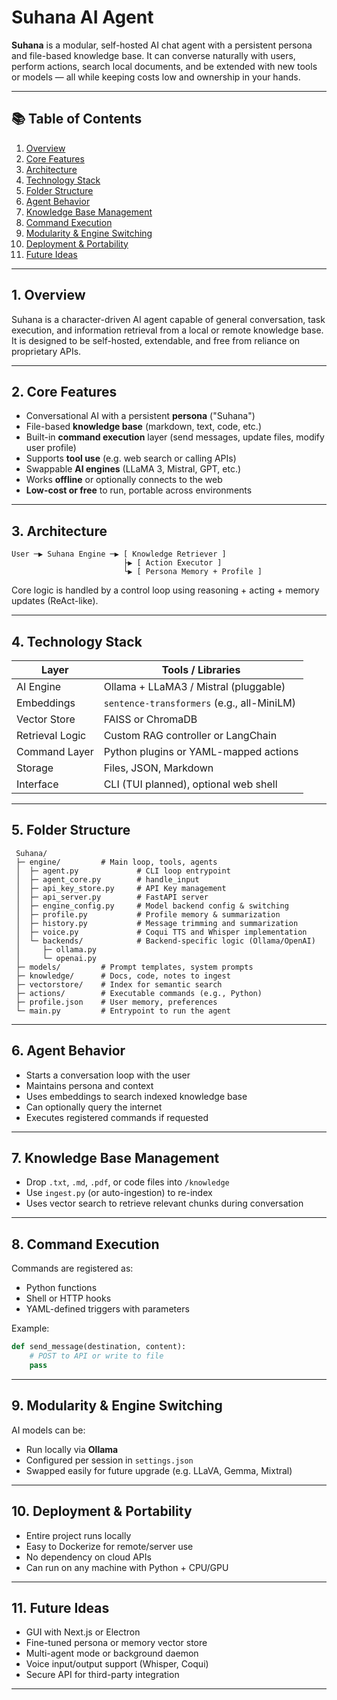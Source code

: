 # Suhana AI Agent

**Suhana** is a modular, self-hosted AI chat agent with a persistent persona and file-based knowledge base. It can converse naturally with users, perform actions, search local documents, and be extended with new tools or models — all while keeping costs low and ownership in your hands.

---

## 📚 Table of Contents

1. [Overview](#overview)  
2. [Core Features](#core-features)  
3. [Architecture](#architecture)  
4. [Technology Stack](#technology-stack)  
5. [Folder Structure](#folder-structure)  
6. [Agent Behavior](#agent-behavior)  
7. [Knowledge Base Management](#knowledge-base-management)  
8. [Command Execution](#command-execution)  
9. [Modularity & Engine Switching](#modularity--engine-switching)  
10. [Deployment & Portability](#deployment--portability)  
11. [Future Ideas](#future-ideas)

---

## 1. Overview

Suhana is a character-driven AI agent capable of general conversation, task execution, and information retrieval from a local or remote knowledge base. It is designed to be self-hosted, extendable, and free from reliance on proprietary APIs.

---

## 2. Core Features

- Conversational AI with a persistent **persona** ("Suhana")  
- File-based **knowledge base** (markdown, text, code, etc.)  
- Built-in **command execution** layer (send messages, update files, modify user profile)  
- Supports **tool use** (e.g. web search or calling APIs)  
- Swappable **AI engines** (LLaMA 3, Mistral, GPT, etc.)  
- Works **offline** or optionally connects to the web  
- **Low-cost or free** to run, portable across environments

---

## 3. Architecture

```
User ─▶ Suhana Engine ─▶ [ Knowledge Retriever ]
                         ├▶ [ Action Executor ]
                         └▶ [ Persona Memory + Profile ]
```

Core logic is handled by a control loop using reasoning + acting + memory updates (ReAct-like).

---

## 4. Technology Stack

| Layer              | Tools / Libraries                           |
|-------------------|----------------------------------------------|
| AI Engine          | Ollama + LLaMA3 / Mistral (pluggable)       |
| Embeddings         | `sentence-transformers` (e.g., all-MiniLM)  |
| Vector Store       | FAISS or ChromaDB                           |
| Retrieval Logic    | Custom RAG controller or LangChain          |
| Command Layer      | Python plugins or YAML-mapped actions       |
| Storage            | Files, JSON, Markdown                       |
| Interface          | CLI (TUI planned), optional web shell       |

---

## 5. Folder Structure

```
 Suhana/
 ├─ engine/         # Main loop, tools, agents
 │  ├─ agent.py             # CLI loop entrypoint
 │  ├─ agent_core.py        # handle_input
 │  ├─ api_key_store.py     # API Key management
 │  ├─ api_server.py        # FastAPI server
 │  ├─ engine_config.py     # Model backend config & switching
 │  ├─ profile.py           # Profile memory & summarization
 │  ├─ history.py           # Message trimming and summarization
 │  ├─ voice.py             # Coqui TTS and Whisper implementation
 │  └─ backends/            # Backend-specific logic (Ollama/OpenAI)
 │     ├─ ollama.py
 │     └─ openai.py
 ├─ models/         # Prompt templates, system prompts
 ├─ knowledge/      # Docs, code, notes to ingest
 ├─ vectorstore/    # Index for semantic search
 ├─ actions/        # Executable commands (e.g., Python)
 ├─ profile.json    # User memory, preferences
 └─ main.py         # Entrypoint to run the agent
```

---

## 6. Agent Behavior

- Starts a conversation loop with the user  
- Maintains persona and context  
- Uses embeddings to search indexed knowledge base  
- Can optionally query the internet  
- Executes registered commands if requested

---

## 7. Knowledge Base Management

- Drop `.txt`, `.md`, `.pdf`, or code files into `/knowledge`  
- Use `ingest.py` (or auto-ingestion) to re-index  
- Uses vector search to retrieve relevant chunks during conversation

---

## 8. Command Execution

Commands are registered as:
- Python functions  
- Shell or HTTP hooks  
- YAML-defined triggers with parameters  

Example:
```python
def send_message(destination, content):
    # POST to API or write to file
    pass
```

---

## 9. Modularity & Engine Switching

AI models can be:
- Run locally via **Ollama**  
- Configured per session in `settings.json`  
- Swapped easily for future upgrade (e.g. LLaVA, Gemma, Mixtral)

---

## 10. Deployment & Portability

- Entire project runs locally  
- Easy to Dockerize for remote/server use  
- No dependency on cloud APIs  
- Can run on any machine with Python + CPU/GPU

---

## 11. Future Ideas

- GUI with Next.js or Electron  
- Fine-tuned persona or memory vector store  
- Multi-agent mode or background daemon  
- Voice input/output support (Whisper, Coqui)  
- Secure API for third-party integration

---
